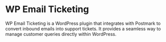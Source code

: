 # WP Email Ticketing

WP Email Ticketing is a WordPress plugin that integrates with Postmark to convert inbound emails into support tickets. It provides a seamless way to manage customer queries directly within WordPress.